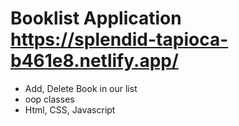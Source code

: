 # Booklist Application https://splendid-tapioca-b461e8.netlify.app/

- Add, Delete Book in our list
- oop classes 
- Html, CSS, Javascript
